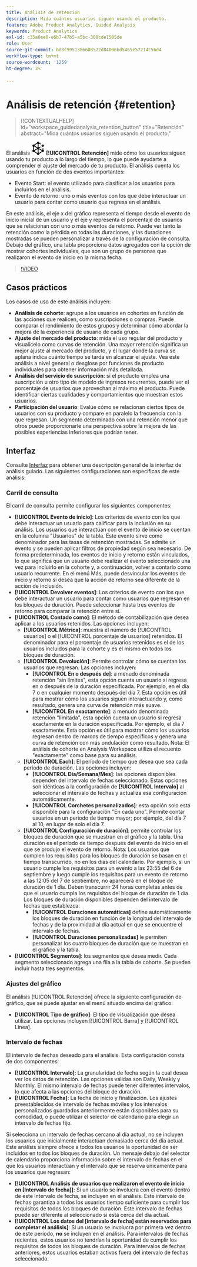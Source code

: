 ```yaml
---
title: Análisis de retención
description: Mida cuántos usuarios siguen usando el producto.
feature: Adobe Product Analytics, Guided Analysis
keywords: Product Analytics
exl-id: c35a0ee0-e6b7-47b5-a5bc-308cde1585de
role: User
source-git-commit: bd8c9951386608572d84006bd5465e57214c56d4
workflow-type: tm+mt
source-wordcount: '1259'
ht-degree: 3%

---
```


# Análisis de retención {#retention}

<!-- markdownlint-disable MD034 -->

>[!CONTEXTUALHELP]
>id="workspace_guidedanalysis_retention_button"
>title="Retención"
>abstract="Mida cuántos usuarios siguen usando el producto."

<!-- markdownlint-enable MD034 -->

El análisis ![Retención](/help/assets/icons/Retention.svg) **[!UICONTROL Retención]** mide cómo los usuarios siguen usando tu producto a lo largo del tiempo, lo que puede ayudarte a comprender el ajuste del mercado de tu producto. El análisis cuenta los usuarios en función de dos eventos importantes:

* Evento Start: el evento utilizado para clasificar a los usuarios para incluirlos en el análisis.
* Evento de retorno: uno o más eventos con los que debe interactuar un usuario para contar como usuario que regresa en el análisis.

En este análisis, el eje x del gráfico representa el tiempo desde el evento de inicio inicial de un usuario y el eje y representa el porcentaje de usuarios que se relacionan con uno o más eventos de retorno. Puede ver tanto la retención como la pérdida en todas las duraciones, y las duraciones mostradas se pueden personalizar a través de la configuración de consulta. Debajo del gráfico, una tabla proporciona datos agregados con la opción de mostrar cohortes individuales, que son un grupo de personas que realizaron el evento de inicio en la misma fecha.

>[!VIDEO](https://video.tv.adobe.com/v/3430503/?quality=12&learn=on)


## Casos prácticos

Los casos de uso de este análisis incluyen:

* **Análisis de cohorte**: agrupe a los usuarios en cohortes en función de las acciones que realicen, como suscripciones o compras. Puede comparar el rendimiento de estos grupos y determinar cómo abordar la mejora de la experiencia de usuario de cada grupo.
* **Ajuste del mercado del producto**: mida el uso regular del producto y visualícelo como curvas de retención. Una mayor retención significa un mejor ajuste al mercado del producto, y el lugar donde la curva se aplana indica cuánto tiempo se tarda en alcanzar el ajuste. Vea este análisis a nivel general o desglose por funciones de producto individuales para obtener información más detallada.
* **Análisis del servicio de suscripción**: si el producto emplea una suscripción u otro tipo de modelo de ingresos recurrentes, puede ver el porcentaje de usuarios que aprovechan al máximo el producto. Puede identificar ciertas cualidades y comportamientos que muestran estos usuarios.
* **Participación del usuario**: Evalúe cómo se relacionan ciertos tipos de usuarios con su producto y compare en paralelo la frecuencia con la que regresan. Un segmento determinado con una retención menor que otros puede proporcionarle una perspectiva sobre la mejora de las posibles experiencias inferiores que podrían tener.

## Interfaz

Consulte [Interfaz](../overview.md#interface) para obtener una descripción general de la interfaz de análisis guiado. Las siguientes configuraciones son específicas de este análisis:

### Carril de consulta

El carril de consulta permite configurar los siguientes componentes:

* **[!UICONTROL Evento de inicio]**: Los criterios de evento con los que debe interactuar un usuario para calificar para la inclusión en su análisis. Los usuarios que interactúan con el evento de inicio se cuentan en la columna &quot;Usuarios&quot; de la tabla. Este evento sirve como denominador para las tasas de retención mostradas. Se admite un evento y se pueden aplicar filtros de propiedad según sea necesario. De forma predeterminada, los eventos de inicio y retorno están vinculados, lo que significa que un usuario debe realizar el evento seleccionado una vez para incluirlo en la cohorte y, a continuación, volver a contarlo como usuario recurrente. En el menú Más, puede desvincular los eventos de inicio y retorno si desea que la acción de retorno sea diferente de la acción de inclusión.
* **[!UICONTROL Devolver eventos]**: Los criterios de evento con los que debe interactuar un usuario para contar como usuarios que regresan en los bloques de duración. Puede seleccionar hasta tres eventos de retorno para comparar la retención entre sí.
* **[!UICONTROL Contado como]**: El método de contabilización que desea aplicar a los usuarios retenidos. Las opciones incluyen: 
   * **[!UICONTROL Métrica]**: muestra el número de [!UICONTROL usuarios] o el [!UICONTROL porcentaje de usuarios] retenidos. El denominador para el porcentaje de usuarios retenidos es el de los usuarios incluidos para la cohorte y es el mismo en todos los bloques de duración.
   * **[!UICONTROL Devolución]**: Permite controlar cómo se cuentan los usuarios que regresan. Las opciones incluyen: 
      * **[!UICONTROL En o después de]**: a menudo denominada retención &quot;sin límites&quot;, esta opción cuenta un usuario si regresa en o después de la duración especificada. Por ejemplo, en el día 7 o en cualquier momento después del día 7. Esta opción es útil para mostrar cómo los usuarios siguen interactuando y, como resultado, genera una curva de retención más suave.
      * **[!UICONTROL En exactamente]**: a menudo denominada retención &quot;limitada&quot;, esta opción cuenta un usuario si regresa exactamente en la duración especificada. Por ejemplo, el día 7 exactamente. Esta opción es útil para mostrar cómo los usuarios regresan dentro de marcos de tiempo específicos y genera una curva de retención con más ondulación como resultado. Nota: El análisis de cohorte en Analysis Workspace utiliza el recuento &quot;exactamente&quot; como base para su análisis.
   * **[!UICONTROL Each]**: El período de tiempo que desea que sea cada período de duración. Las opciones incluyen: 
      * **[!UICONTROL Día/Semana/Mes]**: las opciones disponibles dependen del intervalo de fechas seleccionado. Estas opciones son idénticas a la configuración de **[!UICONTROL Intervalo]** al seleccionar el intervalo de fechas y actualiza esa configuración automáticamente.
      * **[!UICONTROL Corchetes personalizados]**: esta opción solo está disponible para la configuración &quot;En cada uno&quot;. Permite contar usuarios en un periodo de tiempo mayor; por ejemplo, del día 7 al 10, en lugar de solo el día 7.
   * **[!UICONTROL Configuración de duración]**: permite controlar los bloques de duración que se muestran en el gráfico y la tabla. Una duración es el período de tiempo después del evento de inicio en el que se produjo el evento de retorno. Nota: Los usuarios que cumplen los requisitos para los bloques de duración se basan en el tiempo transcurrido, no en los días del calendario. Por ejemplo, si un usuario cumple los requisitos para un evento a las 23:55 del 6 de septiembre y luego cumple los requisitos para un evento de retorno a las 12:05 del 7 de septiembre, no aparecerá en el bloque de duración de 1 día. Deben transcurrir 24 horas completas antes de que el usuario cumpla los requisitos del bloque de duración de 1 día. Los bloques de duración disponibles dependen del intervalo de fechas que establezca.
      * **[!UICONTROL Duraciones automáticas]** define automáticamente los bloques de duración en función de la longitud del intervalo de fechas y de la proximidad al día actual en que se encuentre el intervalo de fechas.
      * **[!UICONTROL Duraciones personalizadas]** le permiten personalizar los cuatro bloques de duración que se muestran en el gráfico y la tabla.
* **[!UICONTROL Segmentos]**: los segmentos que desea medir. Cada segmento seleccionado agrega una fila a la tabla de cohorte. Se pueden incluir hasta tres segmentos.

### Ajustes del gráfico

El análisis [!UICONTROL Retención] ofrece la siguiente configuración de gráfico, que se puede ajustar en el menú situado encima del gráfico:

* **[!UICONTROL Tipo de gráfico]**: El tipo de visualización que desea utilizar. Las opciones incluyen [!UICONTROL Barra] y [!UICONTROL Línea].

### Intervalo de fechas

El intervalo de fechas deseado para el análisis. Esta configuración consta de dos componentes:

* **[!UICONTROL Intervalo]**: La granularidad de fecha según la cual desea ver los datos de retención. Las opciones válidas son Daily, Weekly y Monthly. El mismo intervalo de fechas puede tener diferentes intervalos, lo que afecta a las opciones del bloque de duración.
* **[!UICONTROL Fecha]**: La fecha de inicio y finalización. Los ajustes preestablecidos de intervalo de fechas móviles y los intervalos personalizados guardados anteriormente están disponibles para su comodidad, o puede utilizar el selector de calendario para elegir un intervalo de fechas fijo.

Si selecciona un intervalo de fechas cercano al día actual, no se incluyen los usuarios que inicialmente interactúan demasiado cerca del día actual. Este análisis siempre ofrece a todos los usuarios la oportunidad de ser incluidos en todos los bloques de duración. Un mensaje debajo del selector de calendario proporciona información sobre el intervalo de fechas en el que los usuarios interactúan y el intervalo que se reserva únicamente para los usuarios que regresan:

* **[!UICONTROL Análisis de usuarios que realizaron el evento de inicio en [Intervalo de fecha]]**: Si un usuario se involucra con el evento dentro de este intervalo de fecha, se incluyen en el análisis. Este intervalo de fechas garantiza a todos los usuarios tiempo suficiente para cumplir los requisitos de todos los bloques de duración. Este intervalo de fechas puede ser diferente al seleccionado si está cerca del día actual.
* **[!UICONTROL Los datos del [intervalo de fecha] están reservados para completar el análisis]**: Si un usuario se involucra por primera vez dentro de este período, **no** se incluyen en el análisis. Para intervalos de fechas recientes, estos usuarios no tendrían la oportunidad de cumplir los requisitos de todos los bloques de duración. Para intervalos de fechas anteriores, estos usuarios estaban activos fuera del intervalo de fechas seleccionado.

<!--
## Example

See below for an example of the analysis.

![Retention](../assets/retention.png)

-->